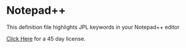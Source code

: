 # Notepad++

This definition file highlights JPL keywords in your Notepad++ editor

[Click Here](https://www.prolifics.com/panther-trial-license-request) for a 45 day license.

